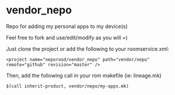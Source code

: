 # vendor_nepo
Repo for adding my personal apps to my device(s)

Feel free to fork and use/edit/modify as you will =)


Just clone the project or add the following to your roomservice.xml:

`<project name="neporood/vendor_nepo" path="vendor/nepo" remote="github" revision="master" />`


Then, add the following call in your rom makefile (ie: lineage.mk)

`$(call inherit-product, vendor/nepo/my-apps.mk)`
